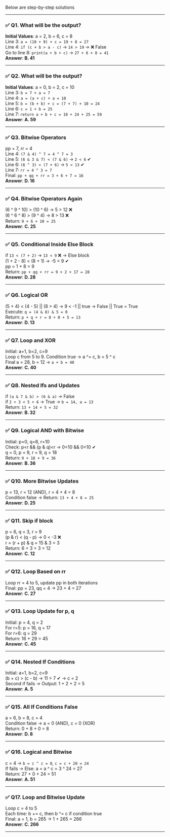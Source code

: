 Below are step-by-step solutions

---

### ✅ Q1. What will be the output?

**Initial Values**: a = 2, b = 6, c = 8  
Line 3: `a = (10 + 9) + c = 19 + 8 = 27`  
Line 4: `if (c + b > a - c)` → `14 > 19` → ❌ False  
Go to line 8: `print(a + b + c)` → `27 + 6 + 8 = 41`  
**Answer**: **B. 41**

---

### ✅ Q2. What will be the output?

**Initial Values**: a = 0, b = 2, c = 10  
Line 3: `b = 7 + a = 7`  
Line 4: `a = (a + c) + a = 10`  
Line 5: `b = (b + b) + c = (7 + 7) + 10 = 24`  
Line 6: `c = 1 + b = 25`  
Line 7: `return a + b + c = 10 + 24 + 25 = 59`  
**Answer**: **A. 59**

---

### ✅ Q3. Bitwise Operators

pp = 7, rr = 4  
Line 4: `(7 & 4) ^ 7 = 4 ^ 7 = 3`  
Line 5: `(6 & 3 & 7) < (7 & 6)` → `2 < 6` ✔  
Line 6: `(6 ^ 3) < (7 + 6)` → `5 < 13` ✔  
Line 7: `rr = 4 ^ 3 = 7`  
Final: `pp + qq + rr = 3 + 6 + 7 = 16`  
**Answer**: **D. 16**

---

### ✅ Q4. Bitwise Operators Again

(6 ^ 9 ^ 10) > (10 ^ 6) → 5 > 12 ❌  
(6 ^ 6 ^ 8) > (9 ^ 4) → 8 > 13 ❌  
Return: `9 + 6 + 10 = 25`  
**Answer**: **C. 25**

---

### ✅ Q5. Conditional Inside Else Block

if `13 < (7 + 2)` → `13 < 9` ❌ → Else block  
(1 + 2 - 8) < (8 + 1) → -5 < 9 ✔  
pp = 1 + 8 = 9  
Return: `pp + qq + rr = 9 + 2 + 17 = 28`  
**Answer**: **D. 28**

---

### ✅ Q6. Logical OR

(5 + 4) < (4 - 5) || (8 > 4) → 9 < -1 || true → False || True = True  
Execute: `q = (4 & 8) & 5 = 0`  
Return: `p + q + r = 8 + 0 + 5 = 13`  
**Answer**: **D. 13**

---

### ✅ Q7. Loop and XOR

Initial: a=1, b=2, c=9  
Loop c from 5 to 9. Condition true → a ^= c, b = 5 ^ c  
Final a = 28, b = 12 → `a + b = 40`  
**Answer**: **C. 40**

---

### ✅ Q8. Nested Ifs and Updates

if `(a & 7 & b) > (6 & a)` → False  
if `2 + 3 < 5 + 6` → True → `b = 14, a = 13`  
Return: `13 + 14 + 5 = 32`  
**Answer**: **B. 32**

---

### ✅ Q9. Logical AND with Bitwise

Initial: p=0, q=8, r=10  
Check: p<r && (p & q)<r → 0<10 && 0<10 ✔  
q = 0, p = 9, r = 9, q = 18  
Return: `9 + 18 + 9 = 36`  
**Answer**: **B. 36**

---

### ✅ Q10. More Bitwise Updates

p = 13, r = 12 (AND), r = 4 + 4 = 8  
Condition false → Return: `13 + 4 + 8 = 25`  
**Answer**: **D. 25**

---

### ✅ Q11. Skip if block

p = 6, q = 3, r = 9  
(p & r) < (q - p) → 0 < -3 ❌  
r = (r + p) & q = 15 & 3 = 3  
Return: 6 + 3 + 3 = 12  
**Answer**: **C. 12**

---

### ✅ Q12. Loop Based on rr

Loop rr = 4 to 5, update pp in both iterations  
Final: pp = 23, qq = 4 → 23 + 4 = 27  
**Answer**: **C. 27**

---

### ✅ Q13. Loop Update for p, q

Initial: p = 4, q = 2  
For r=5: p = 16, q = 17  
For r=6: q = 29  
Return: 16 + 29 = 45  
**Answer**: **C. 45**

---

### ✅ Q14. Nested If Conditions

Initial: a=1, b=2, c=9  
(b + c) > (c - b) → 11 > 7 ✔ → c = 2  
Second if fails → Output: 1 + 2 + 2 = 5  
**Answer**: **A. 5**

---

### ✅ Q15. All If Conditions False

a = 6, b = 8, c = 4  
Condition false → a = 0 (AND), c = 0 (XOR)  
Return: 0 + 8 + 0 = 8  
**Answer**: **D. 8**

---

### ✅ Q16. Logical and Bitwise

c = 4 → `b = c ^ c = 0`, `c = c + 20 = 24`  
If fails → Else: a = a ^ c = 3 ^ 24 = 27  
Return: 27 + 0 + 24 = 51  
**Answer**: **A. 51**

---

### ✅ Q17. Loop and Bitwise Update

Loop c = 4 to 5  
Each time: b += c, then b ^= c if condition true  
Final: a = 1, b = 265 → 1 + 265 = 266  
**Answer**: **C. 266**

---
